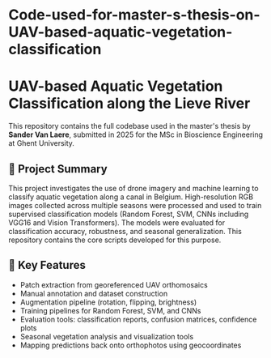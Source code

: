# Code-used-for-master-s-thesis-on-UAV-based-aquatic-vegetation-classification
# UAV-based Aquatic Vegetation Classification along the Lieve River

This repository contains the full codebase used in the master's thesis by **Sander Van Laere**, submitted in 2025 for the MSc in Bioscience Engineering at Ghent University.

## 📘 Project Summary

This project investigates the use of drone imagery and machine learning to classify aquatic vegetation along a canal in Belgium. High-resolution RGB images collected across multiple seasons were processed and used to train supervised classification models (Random Forest, SVM, CNNs including VGG16 and Vision Transformers). The models were evaluated for classification accuracy, robustness, and seasonal generalization. This repository contains the core scripts developed for this purpose.

## 🧠 Key Features

- Patch extraction from georeferenced UAV orthomosaics
- Manual annotation and dataset construction
- Augmentation pipeline (rotation, flipping, brightness)
- Training pipelines for Random Forest, SVM, and CNNs
- Evaluation tools: classification reports, confusion matrices, confidence plots
- Seasonal vegetation analysis and visualization tools
- Mapping predictions back onto orthophotos using geocoordinates
